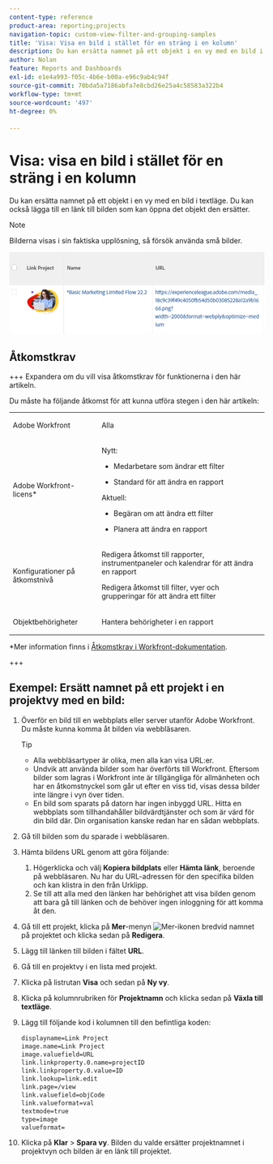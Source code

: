 ```yaml
---
content-type: reference
product-area: reporting;projects
navigation-topic: custom-view-filter-and-grouping-samples
title: 'Visa: Visa en bild i stället för en sträng i en kolumn'
description: Du kan ersätta namnet på ett objekt i en vy med en bild i textläge. Du kan också lägga till en länk till bilden som kan öppna det objekt den ersätter.
author: Nolan
feature: Reports and Dashboards
exl-id: e1e4a993-f05c-4b6e-b00a-e96c9ab4c94f
source-git-commit: 70bda5a7186abfa7e8cbd26e25a4c58583a322b4
workflow-type: tm+mt
source-wordcount: '497'
ht-degree: 0%

---
```


# Visa: visa en bild i stället för en sträng i en kolumn

<!--Audited: 11/2024-->

Du kan ersätta namnet på ett objekt i en vy med en bild i textläge. Du kan också lägga till en länk till bilden som kan öppna det objekt den ersätter.

>[!NOTE]
>
>Bilderna visas i sin faktiska upplösning, så försök använda små bilder.

![Ersätt projektnamn med bild och länk](assets/replace-project-name-with-image-and-link-350x125.png)

## Åtkomstkrav

+++ Expandera om du vill visa åtkomstkrav för funktionerna i den här artikeln.

Du måste ha följande åtkomst för att kunna utföra stegen i den här artikeln:

<table style="table-layout:auto"> 
 <col> 
 <col> 
 <tbody> 
  <tr> 
   <td role="rowheader">Adobe Workfront</td> 
   <td> <p>Alla</p> </td> 
  </tr> 
  <tr> 
   <td role="rowheader">Adobe Workfront-licens*</td> 
   <td> 
    <p>Nytt:</p>
   <ul><li><p>Medarbetare som ändrar ett filter </p></li>
   <li><p>Standard för att ändra en rapport</p></li> </ul>

<p>Aktuell:</p>
   <ul><li><p>Begäran om att ändra ett filter </p></li>
   <li><p>Planera att ändra en rapport</p></li> </ul></td> 
  </tr> 
  <tr> 
   <td role="rowheader">Konfigurationer på åtkomstnivå</td> 
   <td> <p>Redigera åtkomst till rapporter, instrumentpaneler och kalendrar för att ändra en rapport</p> <p>Redigera åtkomst till filter, vyer och grupperingar för att ändra ett filter</p> </td> 
  </tr> 
  <tr> 
   <td role="rowheader">Objektbehörigheter</td> 
   <td> <p>Hantera behörigheter i en rapport</p>  </td> 
  </tr> 
 </tbody> 
</table>

*Mer information finns i [Åtkomstkrav i Workfront-dokumentation](/help/quicksilver/administration-and-setup/add-users/access-levels-and-object-permissions/access-level-requirements-in-documentation.md).

+++

## Exempel: Ersätt namnet på ett projekt i en projektvy med en bild:

1. Överför en bild till en webbplats eller server utanför Adobe Workfront. Du måste kunna komma åt bilden via webbläsaren.

   >[!TIP]
   >
   >* Alla webbläsartyper är olika, men alla kan visa URL:er.
   >* Undvik att använda bilder som har överförts till Workfront. Eftersom bilder som lagras i Workfront inte är tillgängliga för allmänheten och har en åtkomstnyckel som går ut efter en viss tid, visas dessa bilder inte längre i vyn över tiden.
   >* En bild som sparats på datorn har ingen inbyggd URL. Hitta en webbplats som tillhandahåller bildvärdtjänster och som är värd för din bild där. Din organisation kanske redan har en sådan webbplats.

1. Gå till bilden som du sparade i webbläsaren.
1. Hämta bildens URL genom att göra följande:

   <!--
   <p data-mc-conditions="QuicksilverOrClassic.Draft mode">(NOTE: I used this blog post to document what kind of image we need for this: https://www.canto.com/blog/image-url/ (consulting uses this)) </p>
   -->

   1. Högerklicka och välj **Kopiera bildplats** eller **Hämta länk**, beroende på webbläsaren. Nu har du URL-adressen för den specifika bilden och kan klistra in den från Urklipp.
   1. Se till att alla med den länken har behörighet att visa bilden genom att bara gå till länken och de behöver ingen inloggning för att komma åt den.

1. Gå till ett projekt, klicka på **Mer**-menyn ![Mer-ikonen](assets/more-icon-45x33.png) bredvid namnet på projektet och klicka sedan på **Redigera**.

1. Lägg till länken till bilden i fältet **URL**.
1. Gå till en projektvy i en lista med projekt.
1. Klicka på listrutan **Visa** och sedan på **Ny vy**.
1. Klicka på kolumnrubriken för **Projektnamn** och klicka sedan på **Växla till textläge**.

1. Lägg till följande kod i kolumnen till den befintliga koden:

   ```
   displayname=Link Project
   image.name=Link Project
   image.valuefield=URL
   link.linkproperty.0.name=projectID
   link.linkproperty.0.value=ID
   link.lookup=link.edit
   link.page=/view
   link.valuefield=objCode
   link.valueformat=val
   textmode=true
   type=image
   valueformat=
   ```

1. Klicka på **Klar** > **Spara vy**.
Bilden du valde ersätter projektnamnet i projektvyn och bilden är en länk till projektet.